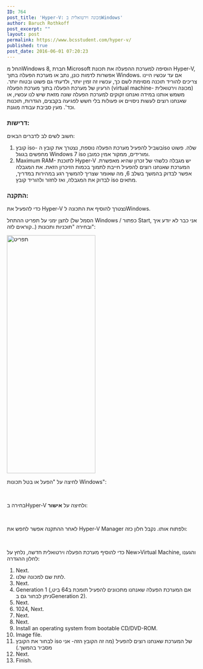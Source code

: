 ```yaml
---
ID: 764
post_title: 'Hyper-V: מכונה וירטואלית בWindows'
author: Baruch Rothkoff
post_excerpt: ""
layout: post
permalink: https://www.bcsstudent.com/hyper-v/
published: true
post_date: 2016-06-01 07:20:23
---
```

החל מWindows 8, חברת Microsoft הוסיפה למערכת ההפעלה את תכונת Hyper-V, אפשרות לדמות כונן, נתב או מערכת הפעלה בתוך Windows. אם עד עכשיו היינו צריכים להוריד תוכנה מסוימת לשם כך, עכשיו זה זמין יותר, ולדעתי גם פשוט ובטוח יותר.
הרעיון של מערכת הפעלה בתוך מערכת הפעלה (virtual machine- מכונה וירטואלית) משמש אותנו במידה ואנחנו זקוקים למערכת הפעלה שונה מזאת שיש לנו עכשיו, או שאנחנו רוצים לעשות ניסויים או פעולות בלי חשש לפגיעה בקבצים, הגדרות, תוכנות וכד'. מעין סביבת עבודה מוגנת.

<h3>דרישות:</h3>

חשוב לשים לב לדברים הבאים:

<ol>
<li>קובץ iso- בשביל להפעיל מערכת הפעלה נוספת, נצטרך את קובץ הiso שלה. פשוט מחפשים בגוגל Windows 7 iso ומורידים, ממקור אמין כמובן.</li>
<li>Maximum RAM- לתוכנת Hyper-V יש מגבלה כלשהי של זכרון שהיא מאפשרת. המערכת שאנחנו רוצים להפעיל חייבת לתמוך בכמות הזיכרון הזאת. את המגבלה אפשר לבדוק בהמשך בשלב 6, מה שאומר שצריך להמשיך רגע במהירות במדריך, לבדוק את המגבלה, ואז לחזור ולהוריד קובץ iso מתאים.</li>
</ol>

<h3>התקנה:</h3>

כדי להפעיל את Hyper-V נצטרך להוסיף את התכונה לWindows.

לחצן ימני על תפריט ההתחל (הסמל של Windows / כפתור Start, אני כבר לא יודע איך קוראים לזה..) ובחירה "תוכניות ותכונות":

<img alt="תפריט" class="alignnone size-full wp-image-126" height="629" src="https://baruchiro.files.wordpress.com/2016/05/d7aad7a4d7a8d799d798.png" width="234"/>

לחיצה על "הפעל או בטל תכונות Windows":

 

בחירה בHyper-V ולחיצה על <strong>אישור</strong>:

 

לאחר ההתקנה אפשר לחפש את Hyper-V Manager ולפתוח אותו. נקבל חלון כזה:

 

כדי להוסיף מערכת הפעלה וירטואלית חדשה, נלחץ על New&gt;Virtual Machine, והגענו לחלון ההגדרה:

<ol>
<li>Next.</li>
<li>לתת שם למכונה שלנו.</li>
<li>Next.</li>
<li>Generation 1 (אם המערכת הפעלה שאנחנו מתכוונים להפעיל תומכת ב64 ביט, ניתן לבחור גם בGeneration 2).</li>
<li>Next.</li>
<li>1024, Next.</li>
<li>Next.</li>
<li>Next.</li>
<li>Install an operating system from bootable CD/DVD-ROM.</li>
<li>Image file.</li>
<li>לבחור את הקובץ iso של המערכת שאנחנו רוצים להפעיל (מה זה הקובץ הזה- אני מסביר בהמשך.)</li>
<li>Next.</li>
<li>Finish.</li>
</ol>